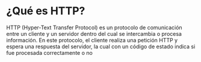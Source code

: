 # ¿Qué es HTTP?

HTTP (Hyper-Text Transfer Protocol) es un protocolo de comunicación entre un cliente y un servidor dentro del cual se intercambia o procesa información.
En este protocolo, el cliente realiza una petición HTTP y espera una respuesta del servidor, la cual con un código de estado indica si fue procesada correctamente o no
